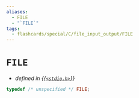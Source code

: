 ```yaml
---
aliases:
  - FILE
  - "`FILE`"
tags:
  - flashcards/special/C/file_input_output/FILE
---
```


# `FILE`

- _defined in {{[`<stdio.h>`](../../../general/C%20file%20input_output.md)}}_ <!--SR:!2023-09-01,4,270-->

```C
typedef /* unspecified */ FILE;
```
